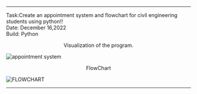 -----------------------------------------------------------------------------------------
Task:Create an appointment system and flowchart for civil engineering students using python!! <br>
Date: December 16,2022 <br>
Build: Python <br>

<center>Visualization of the program.</center>

![appointment system](https://user-images.githubusercontent.com/122611993/212318664-6e968898-fd83-4ca1-8b72-11acbe36c514.png)

<center>FlowChart</center>

![FLOWCHART](https://user-images.githubusercontent.com/122611993/212319202-893a0c8e-89e4-46ca-bd38-f80c8ab895de.png)


-----------------------------------------------------------------------------------------
